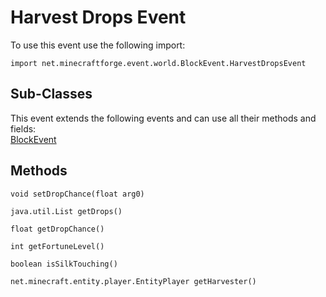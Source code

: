 # Harvest Drops Event

To use this event use the following import:
```groovy:no-line-numbers
import net.minecraftforge.event.world.BlockEvent.HarvestDropsEvent
```

## Sub-Classes
This event extends the following events and can use all their methods and fields: <br>
[BlockEvent](block_event.md)

## Methods
```groovy:no-line-numbers
void setDropChance(float arg0)
```

```groovy:no-line-numbers
java.util.List getDrops()
```

```groovy:no-line-numbers
float getDropChance()
```

```groovy:no-line-numbers
int getFortuneLevel()
```

```groovy:no-line-numbers
boolean isSilkTouching()
```

```groovy:no-line-numbers
net.minecraft.entity.player.EntityPlayer getHarvester()
```
